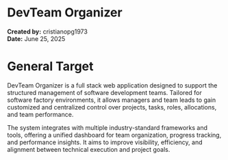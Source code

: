 # DevTeam Organizer
**Created by:** cristianopg1973  
**Date:** June 25, 2025

# General Target
DevTeam Organizer is a full stack web application designed to support the structured management of software development teams. Tailored for software factory environments, it allows managers and team leads to gain customized and centralized control over projects, tasks, roles, allocations, and team performance.

The system integrates with multiple industry-standard frameworks and tools, offering a unified dashboard for team organization, progress tracking, and performance insights. It aims to improve visibility, efficiency, and alignment between technical execution and project goals.
